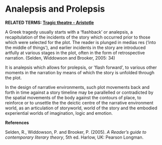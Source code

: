 # Analepsis and Prolepsis

**RELATED TERMS: [Tragic theatre - Aristotle](https://github.com/narrative-environments/CourseCompendium/blob/main/Tragic-Theatre.md)**

A Greek tragedy usually starts with a ‘flashback’ or analepsis, a recapitulation of the incidents of the story which occurred prior to those which were selected for the plot. The reader is plunged in medias res (‘into the middle of things’), and earlier incidents in the story are introduced artfully at various stages in the plot, often in the form of retrospective narration. (Selden, Widdowson and Brooker, 2005: 34)

It is analepsis which allows for prolepsis, or 'flash forward', to various other moments in the narration by means of which the story is unfolded through the plot.

In the design of narrative environments, such plot movements back and forth in time against a story timeline may be parallelled or contradicted by the spatial movements of the body against the contours of place, to reinforce or to unsettle the the deictic centre of the narrative environment world, as an articulation of storyworld, world of the story and the embodied experiential worlds of imagination, logic and emotion.

**References** 

Selden, R., Widdowson, P. and Brooker, P. (2005). _A Reader’s guide to contemporary literary theory_, 5th ed. Harlow, UK: Pearson Longman.
